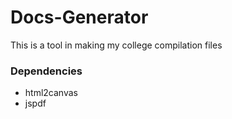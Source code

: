 # Docs-Generator

This is a tool in making my college compilation files

### Dependencies

- html2canvas
- jspdf
